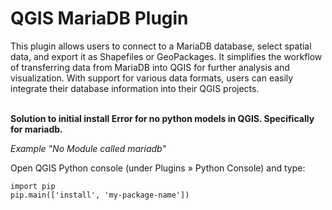 <h1>QGIS MariaDB Plugin</h1>
This plugin allows users to connect to a MariaDB database, select spatial data, and export it as Shapefiles or GeoPackages. It simplifies the workflow of transferring data from MariaDB into QGIS for further analysis and visualization. With support for various data formats, users can easily integrate their database information into their QGIS projects. <br> <br>

<b> Solution to initial install Error for no python models in QGIS. Specifically for mariadb.</b> <br>
<p><i>Example "No Module called mariadb" </i> </p>

Open QGIS Python console (under Plugins » Python Console) and type:
```{python}
import pip
pip.main(['install', 'my-package-name'])
```
